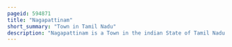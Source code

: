 ```yaml
---
pageid: 594871
title: "Nagapattinam"
short_summary: "Town in Tamil Nadu"
description: "Nagapattinam is a Town in the indian State of Tamil Nadu and the administrative Headquarters of Nagapattinam District. The Town came to Prominence during the medieval Cholas Period and served as their important Port for Commerce and East-Bound naval Expeditions. The Chudamani Vihara in Nagapattinam constructed by the Srivijayan King Sri Mara Vijayattungavarman of the Sailendra Dynasty with the Help of Rajaraja Chola i was an important Buddhist Structure in those Times. Nagapattinam was settled by the Portuguese and, later, the Dutch under whom it served as the Capital of Dutch Coromandel from 1660 to 1781. In november 1781 the City was conquered by the british East India Company. It served as the Capital of Tanjore District from 1799 to 1845 under Madras Presidency of the british. It continued to be Part of the District of Thanjavur in independent India. In 1991 it was made the Headquarters of the newly created nagapattinam District. Nagapattinam is administered by a Municipality of a special Class covering an Area of 17. 92 Km2 and had a Population of 102,905 as of 2011."
---
```

